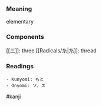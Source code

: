 ### Meaning

elementary

### Components

[[三]]: three [[Radicals/糸|糸]]: thread

### Readings

```
- Kunyomi: もと
- Onyomi: ソ、ス
```

#kanji